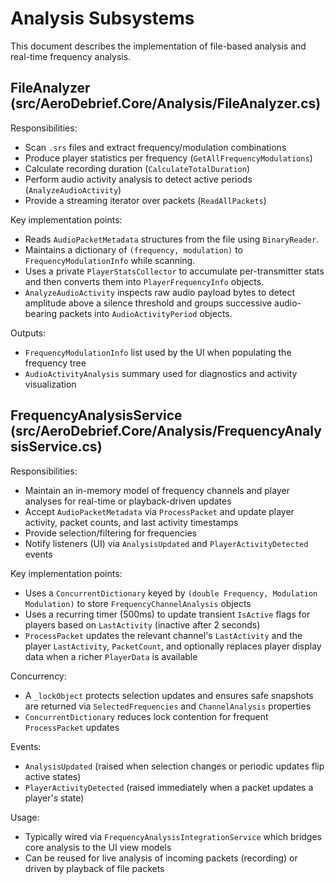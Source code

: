 # Analysis Subsystems

This document describes the implementation of file-based analysis and real-time frequency analysis.

## FileAnalyzer (src/AeroDebrief.Core/Analysis/FileAnalyzer.cs)

Responsibilities:
- Scan `.srs` files and extract frequency/modulation combinations
- Produce player statistics per frequency (`GetAllFrequencyModulations`)
- Calculate recording duration (`CalculateTotalDuration`)
- Perform audio activity analysis to detect active periods (`AnalyzeAudioActivity`)
- Provide a streaming iterator over packets (`ReadAllPackets`)

Key implementation points:
- Reads `AudioPacketMetadata` structures from the file using `BinaryReader`.
- Maintains a dictionary of `(frequency, modulation)` to `FrequencyModulationInfo` while scanning.
- Uses a private `PlayerStatsCollector` to accumulate per-transmitter stats and then converts them into `PlayerFrequencyInfo` objects.
- `AnalyzeAudioActivity` inspects raw audio payload bytes to detect amplitude above a silence threshold and groups successive audio-bearing packets into `AudioActivityPeriod` objects.

Outputs:
- `FrequencyModulationInfo` list used by the UI when populating the frequency tree
- `AudioActivityAnalysis` summary used for diagnostics and activity visualization

## FrequencyAnalysisService (src/AeroDebrief.Core/Analysis/FrequencyAnalysisService.cs)

Responsibilities:
- Maintain an in-memory model of frequency channels and player analyses for real-time or playback-driven updates
- Accept `AudioPacketMetadata` via `ProcessPacket` and update player activity, packet counts, and last activity timestamps
- Provide selection/filtering for frequencies
- Notify listeners (UI) via `AnalysisUpdated` and `PlayerActivityDetected` events

Key implementation points:
- Uses a `ConcurrentDictionary` keyed by `(double Frequency, Modulation Modulation)` to store `FrequencyChannelAnalysis` objects
- Uses a recurring timer (500ms) to update transient `IsActive` flags for players based on `LastActivity` (inactive after 2 seconds)
- `ProcessPacket` updates the relevant channel's `LastActivity` and the player `LastActivity`, `PacketCount`, and optionally replaces player display data when a richer `PlayerData` is available

Concurrency:
- A `_lockObject` protects selection updates and ensures safe snapshots are returned via `SelectedFrequencies` and `ChannelAnalysis` properties
- `ConcurrentDictionary` reduces lock contention for frequent `ProcessPacket` updates

Events:
- `AnalysisUpdated` (raised when selection changes or periodic updates flip active states)
- `PlayerActivityDetected` (raised immediately when a packet updates a player's state)

Usage:
- Typically wired via `FrequencyAnalysisIntegrationService` which bridges core analysis to the UI view models
- Can be reused for live analysis of incoming packets (recording) or driven by playback of file packets
